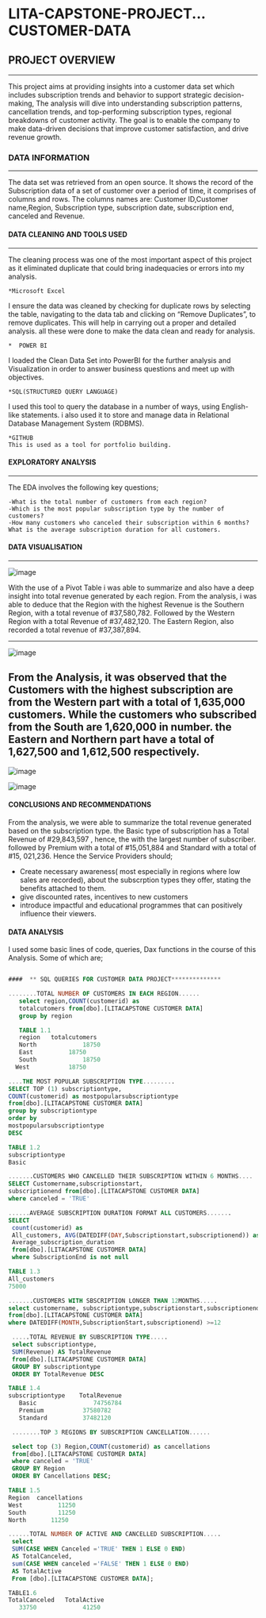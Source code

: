 # LITA-CAPSTONE-PROJECT... CUSTOMER-DATA

## PROJECT OVERVIEW
---
This project aims at providing insights into a customer data set which includes subscription trends and behavior to support strategic decision-making, The analysis will dive into understanding subscription patterns, cancellation trends, and top-performing subscription types, regional breakdowns of customer activity. The goal is to enable the company to make data-driven decisions that improve customer satisfaction, and drive revenue growth. 

### DATA INFORMATION
---
The data set was retrieved from an open source. It shows the record of the Subscription data of a set of customer over a period of time, it comprises of columns and rows. The columns names are: Customer ID,Customer name,Region, Subscription type, subscription date, subscription end, canceled and Revenue.

#### DATA CLEANING AND TOOLS USED
---
The cleaning process was one of the most important aspect of this project as it eliminated duplicate that could bring inadequacies or errors into my analysis.
   
    *Microsoft Excel
I ensure the data was cleaned by checking for duplicate rows by selecting the table, navigating to the data tab and clicking on “Remove Duplicates”, to remove duplicates.
This will help in carrying out a proper and detailed analysis. all these were done to make the data clean and ready for analysis.
   
    *  POWER BI
I loaded the Clean Data Set into PowerBI for the further analysis and Visualization in order to answer business questions and meet up with objectives.

    *SQL(STRUCTURED QUERY LANGUAGE)
 I used this tool to query the database in a number of ways, using English-like statements. i also used it to store and manage data in Relational
Database Management System (RDBMS).

    *GITHUB
    This is used as a tool for portfolio building.

#### EXPLORATORY ANALYSIS
---
The EDA involves the following key questions;

    -What is the total number of customers from each region?
    -Which is the most popular subscription type by the number of customers?
    -How many customers who canceled their subscription within 6 months?
    What is the average subscription duration for all customers.

#### DATA VISUALISATION

---
![image](https://github.com/user-attachments/assets/60eb452e-635e-473b-92ed-35fe99c312f8)

With the use of a Pivot  Table i was able to summarize and also have a deep insight into total revenue generated by each region.
From the analysis, i was able to deduce that the Region with the highest Revenue is the Southern Region, with a total revenue of #37,580,782. Followed by the Western Region with a total Revenue of #37,482,120. The Eastern Region, also recorded a total revenue of #37,387,894. 

---
![image](https://github.com/user-attachments/assets/931e886b-aa15-48a8-820e-baa2482595e2)

 From the Analysis, it was observed that the Customers with the highest subscription are from the Western part with a total of  1,635,000 customers.  While the customers who subscribed from the South  are 1,620,000 in number.  the Eastern and Northern part have a total of 1,627,500 and 1,612,500 respectively.
---
![image](https://github.com/user-attachments/assets/7c02829b-41d2-4e09-babc-83a858ed4df8)


![image](https://github.com/user-attachments/assets/7dd027fc-c770-4116-8fc5-dbfa35df0e38)


####   CONCLUSIONS AND RECOMMENDATIONS
From the analysis, we were able to summarize the total revenue generated based on the subscription type. the Basic type of subscription has a Total Revenue of #29,843,597 , hence, the with the largest number of subscriber. followed by Premium with a total of  #15,051,884 and Standard with a total of #15, 021,236.
   Hence the Service Providers should;
   
   * Create necessary awareness( most especially in regions where low sales are recorded), about the subscrption types they offer, stating the benefits attached to them.
   * give discounted rates, incentives to new customers
   * introduce impactful and educational programmes that can positively influence their viewers.
   
   




    








#### DATA ANALYSIS

I used some basic lines of code, queries, Dax functions in the course of this Analysis. Some of which are;

```SQL

####  ** SQL QUERIES FOR CUSTOMER DATA PROJECT**************

........TOTAL NUMBER OF CUSTOMERS IN EACH REGION......
   select region,COUNT(customerid) as
   totalcutomers from[dbo].[LITACAPSTONE CUSTOMER DATA]
   group by region

   TABLE 1.1
   region	totalcutomers
   North	         18750
   East	         18750
   South	         18750
  West	         18750

....THE MOST POPULAR SUBSCRIPTION TYPE.........
SELECT TOP (1) subscriptiontype,
COUNT(customerid) as mostpopularsubscriptiontype
from[dbo].[LITACAPSTONE CUSTOMER DATA]
group by subscriptiontype 
order by
mostpopularsubscriptiontype
DESC

TABLE 1.2
subscriptiontype
Basic

.......CUSTOMERS WHO CANCELLED THEIR SUBSCRIPTION WITHIN 6 MONTHS....
SELECT Customername,subscriptionstart,
subscriptionend from[dbo].[LITACAPSTONE CUSTOMER DATA]
where canceled = 'TRUE'

......AVERAGE SUBSCRIPTION DURATION FORMAT ALL CUSTOMERS.......
SELECT
 count(customerid) as
 All_customers, AVG(DATEDIFF(DAY,Subscriptionstart,subscriptionend)) as
 Average_subscription_duration
 from[dbo].[LITACAPSTONE CUSTOMER DATA]
 where SubscriptionEnd is not null

TABLE 1.3
All_customers
75000

.......CUSTOMERS WITH SBSCRIPTION LONGER THAN 12MONTHS.....
select customername, subscriptiontype,subscriptionstart,subscriptionend
from[dbo].[LITACAPSTONE CUSTOMER DATA]
where DATEDIFF(MONTH,SubscriptionStart,subscriptionend) >=12

 .....TOTAL REVENUE BY SUBSCRIPTION TYPE.....
 select subscriptiontype,
 SUM(Revenue) AS TotalRevenue
 from[dbo].[LITACAPSTONE CUSTOMER DATA]
 GROUP BY subscriptiontype
 ORDER BY TotalRevenue DESC

TABLE 1.4
subscriptiontype	TotalRevenue
   Basic	            74756784
   Premium	         37580782
   Standard	         37482120

 ........TOP 3 REGIONS BY SUBSCRIPTION CANCELLATION......

 select top (3) Region,COUNT(customerid) as cancellations
 from[dbo].[LITACAPSTONE CUSTOMER DATA]
 where canceled = 'TRUE'
 GROUP BY Region 
 ORDER BY Cancellations DESC;

TABLE 1.5
Region	cancellations
West	      11250
South	      11250
North      	11250

......TOTAL NUMBER OF ACTIVE AND CANCELLED SUBSCRIPTION.....
 select
 SUM(CASE WHEN Canceled ='TRUE' THEN 1 ELSE 0 END)
 AS TotalCanceled,
 sum(CASE WHEN canceled ='FALSE' THEN 1 ELSE 0 END)
 AS TotalActive
 From [dbo].[LITACAPSTONE CUSTOMER DATA];

TABLE1.6
TotalCanceled	TotalActive
   33750	         41250












